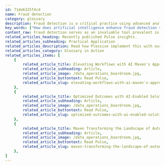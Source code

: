 ```yaml
---
id: 71de6325f4cd
name: Fraud detection
category: glossary
description: Fraud detection is a critical practice using advanced analytics and AI to identify and prevent fraudulent activity in real-time, enhancing operational efficiency and protecting financial integrity across various industries.
key_words: ["How does artificial intelligence enhance fraud detection systems", "What are the latest trends in AI for fraud prevention", "How do advanced analytics improve real-time fraud detection", "What benefits do AI-driven fraud detection tools offer businesses", "How can big data be used in fraud detection strategies", "What are the most effective fraud detection solutions for financial transactions", "What role does machine learning play in identifying insurance claim fraud", "How are government agencies using data mining for fraud detection", "Can real-time fraud detection improve operational efficiency in healthcare", "What secure fraud detection systems do technology consulting firms recommend"]
content_raw: Fraud detection serves as an invaluable tool prevalent in industries such as finance, insurance, healthcare, government agencies, and law enforcement, to mention a few. It employs sophisticated data mining methodologies to scrutinize millions of transactions, identifying patterns that align with fraudulent activity. In the digital age, fraud detection approaches have evolved to seamlessly integrate with business systems, shifting from solely identification to real-time prevention. Prominent technologies including big data, advanced analytics, and artificial intelligence (AI) are the driving forces behind current fraud detection solutions. These cutting-edge technologies enhance fraud detection techniques, helping to transform the approach from reactive to proactive, effectively safeguarding businesses from potential threats and loss. The business benefits of integrating fraud detection solutions are numerous. Artificial intelligence-driven fraud detection systems empower businesses with the capability to spot and halt fraudulent activities as they occur - be it a financial transaction, an insurance claim, or a healthcare service visit. With the power to detect fraudulent events in real time, fluidity and efficiency of operations are significantly improved, reducing financial losses and the cost of manual interventions. In summary, fraud detection is vital to the functional efficiency and financial integrity of many business sectors. At Maven Technologies, we pride ourselves in providing unparalleled service in developing and implementing industry-leading fraud detection solutions for businesses of all sizes. Our team of experienced professionals utilize elite technologies to unlock productivity and deliver value on a large scale. At Maven, we let you see the business benefit of future-proof solutions realized in real-time. Trust us to provide you with effective, reliable, and secure fraud detection tools to safeguard your business.
related_articles_heading: Recently published Pulse insights.
related_articles_subheading: Practical Application
related_articles_description: Read how Plexsive implement this with our clients.
related_articles_category: Glossary in Action
related_articles_items: [
	{
		related_article_title: Elevating Workflows with AI Maven's Approach,
		related_article_subheading: Article,
		related_article_image: /data_operations_boardroom.jpg,
		related_article_buttontext: Read Pulse,
		related_article_slug: elevating-workflows-with-ai-maven's-approach
	},
	{
		related_article_title: Optimized Outcomes with AI-Enabled Solutions,
		related_article_subheading: Article,
		related_article_image: /data_operations_boardroom.jpg,
		related_article_buttontext: Read Pulse,
		related_article_slug: optimized-outcomes-with-ai-enabled-solutions
	},
	{
		related_article_title: Maven Transforming the Landscape of Autonomous Vehicles,
		related_article_subheading: Article,
		related_article_image: /data_operations_boardroom.jpg,
		related_article_buttontext: Read Pulse,
		related_article_slug: maven-transforming-the-landscape-of-autonomous-vehicles
	},
]
---
```

